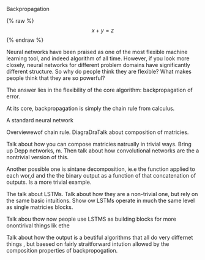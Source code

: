 Backpropagation

{% raw %}
$$x + y = z$$
{% endraw %}

Neural networks have been praised as one of the most flexible machine learning tool, and indeed algorithm of all time. However, if you look more closely, neural networks for different problem domains have significantly different structure. So why  do people think they are flexible? What makes people think that they are so powerful?

The answer lies in the flexibility of the core algorithm: backpropagation of error.

At its core, backpropagation is simply the chain rule from calculus.

A standard neural network

Overviewewof chain rule.
DiagraDraTalk about composition of matricies.

Talk about how you can compose matricies natrually in trivial ways. Bring up Depp networks, m. Then talk about how convolutional networks are the a nontrivial version of this.

Another possible one is sintane decomposition, ie.e the function applied to each wor,d and the the binary output as a function of that concatenation of outputs.  Is a more trivial example.



The talk about LSTMs. Talk about how they are a non-trivial one, but rely on the same basic intuitions. Show ow LSTMs operate in much the same level as single matricies blocks.

Talk abou thow now people use LSTMS as building blocks for more onontirival things lik ethe

Talk about how the output is a beutiful algorithms that all do very differnet things , but baesed on fairly straitforward intution allowed by the composition properties of backpropogation.
